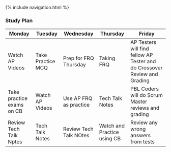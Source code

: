 {% include navigation.html %}

### Study Plan

Monday  | Tuesday  | Wednesday | Thursday | Friday |
-------------  | -------------- | -------------- | -------------- | -------------- |
Watch AP Videos  |  Take Practice MCQ | Prep for FRQ Thursday   |  Taking FRQ  |  AP Testers will find fellow AP Tester and do Crossover Review and Grading  | 
Take practice exams on CB |  Watch AP Videos  |  Use AP FRQ as practice   |  Tech Talk Notes      |  PBL Coders will do Scrum Master reviews and grading   |
Review Tech Talk Nptes |  Tech Talk Notes  |  Review Tech Talk NOtes   |  Watch and Practice using CB   |    Review any wrong answers from tests |
